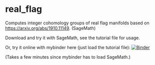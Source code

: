 # real_flag
Computes integer cohomology groups of real flag manifolds based on https://arxiv.org/abs/1910.11149. (SageMath)

Download and try it with SageMath, see the tutorial file for usage.

Or, try it online with mybinder here (just load the tutorial file):
[![Binder](https://mybinder.org/badge_logo.svg)](https://mybinder.org/v2/gh/matszang/real_flag/master)

(Takes a few minutes since mybinder has to load SageMath.)
